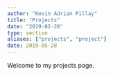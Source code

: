 ```yaml
---
author: "Kevin Adrian Pillay"
title: "Projects"
date: "2019-02-28"
type: section
aliases: ["projects", "project"]
date: 2019-05-28
---
```



Welcome to my projects page.
